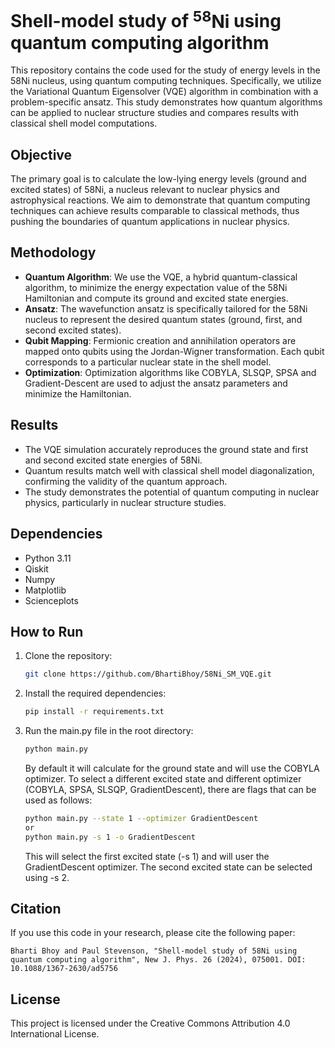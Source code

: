 # Shell-model study of $^{58}\text{Ni}$ using quantum computing algorithm

This repository contains the code used for the study of energy levels in the 58Ni nucleus, using quantum computing techniques. Specifically, we utilize the Variational Quantum Eigensolver (VQE) algorithm in combination with a problem-specific ansatz. This study demonstrates how quantum algorithms can be applied to nuclear structure studies and compares results with classical shell model computations.

## Objective
The primary goal is to calculate the low-lying energy levels (ground and excited states) of 58Ni, a nucleus relevant to nuclear physics and astrophysical reactions. We aim to demonstrate that quantum computing techniques can achieve results comparable to classical methods, thus pushing the boundaries of quantum applications in nuclear physics.

## Methodology
- **Quantum Algorithm**: We use the VQE, a hybrid quantum-classical algorithm, to minimize the energy expectation value of the 58Ni Hamiltonian and compute its ground and excited state energies.
- **Ansatz**: The wavefunction ansatz is specifically tailored for the 58Ni nucleus to represent the desired quantum states (ground, first, and second excited states).
- **Qubit Mapping**: Fermionic creation and annihilation operators are mapped onto qubits using the Jordan-Wigner transformation. Each qubit corresponds to a particular nuclear state in the shell model.
- **Optimization**: Optimization algorithms like COBYLA, SLSQP, SPSA and Gradient-Descent are used to adjust the ansatz parameters and minimize the Hamiltonian.


## Results
- The VQE simulation accurately reproduces the ground state and first and second excited state energies of 58Ni.
- Quantum results match well with classical shell model diagonalization, confirming the validity of the quantum approach.
- The study demonstrates the potential of quantum computing in nuclear physics, particularly in nuclear structure studies.

## Dependencies
- Python 3.11
- Qiskit
- Numpy
- Matplotlib
- Scienceplots

## How to Run
1. Clone the repository:
   ```bash
   git clone https://github.com/BhartiBhoy/58Ni_SM_VQE.git
   ```
2. Install the required dependencies:
   ```bash
   pip install -r requirements.txt
   ```
3. Run the main.py file in the root directory:
   ```bash
   python main.py
   ```
   By default it will calculate for the ground state and will use the COBYLA optimizer. 
   To select a different excited state and different optimizer (COBYLA, SPSA, SLSQP, GradientDescent), there are flags that can be used as follows:
   ```bash
   python main.py --state 1 --optimizer GradientDescent
   or
   python main.py -s 1 -o GradientDescent
   ```
   This will select the first excited state (-s 1) and will user the GradientDescent optimizer. 
   The second excited state can be selected using -s 2.


## Citation
If you use this code in your research, please cite the following paper:
```
Bharti Bhoy and Paul Stevenson, "Shell-model study of 58Ni using quantum computing algorithm", New J. Phys. 26 (2024), 075001. DOI: 10.1088/1367-2630/ad5756
```

## License
This project is licensed under the Creative Commons Attribution 4.0 International License. 
